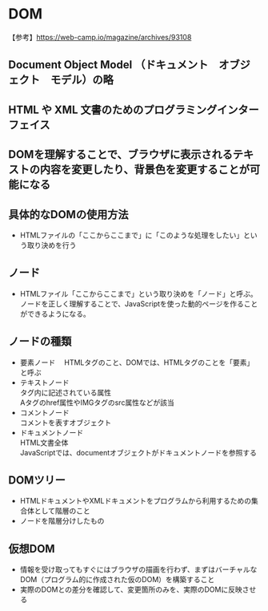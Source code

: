 # DOM

【参考】https://web-camp.io/magazine/archives/93108

## Document Object Model （ドキュメント　オブジェクト　モデル）の略

## HTML や XML 文書のためのプログラミングインターフェイス

## DOMを理解することで、ブラウザに表示されるテキストの内容を変更したり、背景色を変更することが可能になる

## 具体的なDOMの使用方法
- HTMLファイルの「ここからここまで」に「このような処理をしたい」という取り決めを行う

## ノード
- HTMLファイル「ここからここまで」という取り決めを「ノード」と呼ぶ。
ノードを正しく理解することで、JavaScriptを使った動的ページを作ることができるようになる。

## ノードの種類
- 要素ノード
　HTMLタグのこと、DOMでは、HTMLタグのことを「要素」と呼ぶ
- テキストノード
　<br>タグ内に記述されている属性
　<br>Aタグのhref属性やIMGタグのsrc属性などが該当
- コメントノード
　<br>コメントを表すオブジェクト
- ドキュメントノード
　<br>HTML文書全体
　<br>JavaScriptでは、documentオブジェクトがドキュメントノードを参照する

## DOMツリー
- HTMLドキュメントやXMLドキュメントをプログラムから利用するための集合体として階層のこと
- ノードを階層分けしたもの

## 仮想DOM
- 情報を受け取ってもすぐにはブラウザの描画を行わず、まずはバーチャルなDOM（プログラム的に作成された仮のDOM）を構築すること
- 実際のDOMとの差分を確認して、変更箇所のみを、実際のDOMに反映させる
